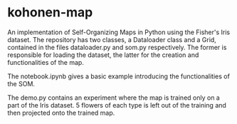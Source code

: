 # kohonen-map
An implementation of Self-Organizing Maps in Python using the Fisher's Iris dataset. The repository has two classes, a Dataloader class and a Grid, contained in the files dataloader.py and som.py respectively. The former is responsible for loading the dataset, the latter for the creation and functionalities of the map. 

The notebook.ipynb gives a basic example introducing the functionalities of the SOM.

The demo.py contains an experiment where the map is trained only on a part of the Iris dataset. 5 flowers of each type is left out of the training and then projected onto the trained map.
